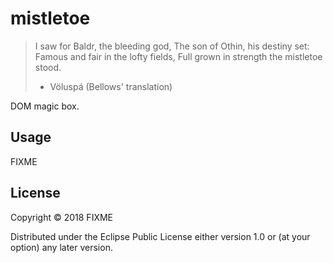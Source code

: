 # mistletoe

> I saw for Baldr,
> the bleeding god,
> The son of Othin,
> his destiny set:
> Famous and fair
> in the lofty fields,
> Full grown in strength
> the mistletoe stood.
> - Völuspá (Bellows' translation)

DOM magic box.

## Usage

FIXME

## License

Copyright © 2018 FIXME

Distributed under the Eclipse Public License either version 1.0 or (at
your option) any later version.
